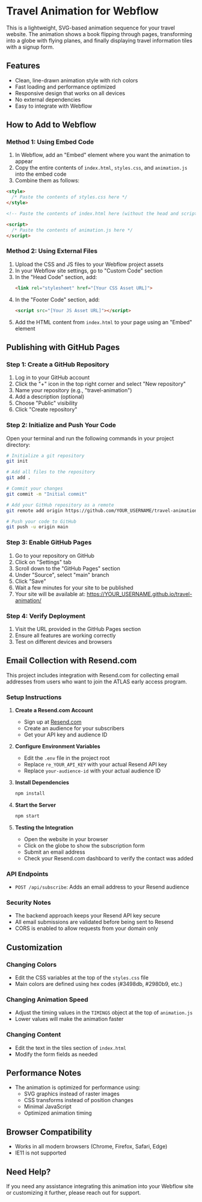 # Travel Animation for Webflow

This is a lightweight, SVG-based animation sequence for your travel website. The animation shows a book flipping through pages, transforming into a globe with flying planes, and finally displaying travel information tiles with a signup form.

## Features

- Clean, line-drawn animation style with rich colors
- Fast loading and performance optimized
- Responsive design that works on all devices
- No external dependencies
- Easy to integrate with Webflow

## How to Add to Webflow

### Method 1: Using Embed Code

1. In Webflow, add an "Embed" element where you want the animation to appear
2. Copy the entire contents of `index.html`, `styles.css`, and `animation.js` into the embed code
3. Combine them as follows:

```html
<style>
  /* Paste the contents of styles.css here */
</style>

<!-- Paste the contents of index.html here (without the head and script tags) -->

<script>
  /* Paste the contents of animation.js here */
</script>
```

### Method 2: Using External Files

1. Upload the CSS and JS files to your Webflow project assets
2. In your Webflow site settings, go to "Custom Code" section
3. In the "Head Code" section, add:
   ```html
   <link rel="stylesheet" href="[Your CSS Asset URL]">
   ```
4. In the "Footer Code" section, add:
   ```html
   <script src="[Your JS Asset URL]"></script>
   ```
5. Add the HTML content from `index.html` to your page using an "Embed" element

## Publishing with GitHub Pages

### Step 1: Create a GitHub Repository

1. Log in to your GitHub account
2. Click the "+" icon in the top right corner and select "New repository"
3. Name your repository (e.g., "travel-animation")
4. Add a description (optional)
5. Choose "Public" visibility
6. Click "Create repository"

### Step 2: Initialize and Push Your Code

Open your terminal and run the following commands in your project directory:

```bash
# Initialize a git repository
git init

# Add all files to the repository
git add .

# Commit your changes
git commit -m "Initial commit"

# Add your GitHub repository as a remote
git remote add origin https://github.com/YOUR_USERNAME/travel-animation.git

# Push your code to GitHub
git push -u origin main
```

### Step 3: Enable GitHub Pages

1. Go to your repository on GitHub
2. Click on "Settings" tab
3. Scroll down to the "GitHub Pages" section
4. Under "Source", select "main" branch
5. Click "Save"
6. Wait a few minutes for your site to be published
7. Your site will be available at: https://YOUR_USERNAME.github.io/travel-animation/

### Step 4: Verify Deployment

1. Visit the URL provided in the GitHub Pages section
2. Ensure all features are working correctly
3. Test on different devices and browsers

## Email Collection with Resend.com

This project includes integration with Resend.com for collecting email addresses from users who want to join the ATLAS early access program.

### Setup Instructions

1. **Create a Resend.com Account**
   - Sign up at [Resend.com](https://resend.com)
   - Create an audience for your subscribers
   - Get your API key and audience ID

2. **Configure Environment Variables**
   - Edit the `.env` file in the project root
   - Replace `re_YOUR_API_KEY` with your actual Resend API key
   - Replace `your-audience-id` with your actual audience ID

3. **Install Dependencies**
   ```bash
   npm install
   ```

4. **Start the Server**
   ```bash
   npm start
   ```

5. **Testing the Integration**
   - Open the website in your browser
   - Click on the globe to show the subscription form
   - Submit an email address
   - Check your Resend.com dashboard to verify the contact was added

### API Endpoints

- `POST /api/subscribe`: Adds an email address to your Resend audience

### Security Notes

- The backend approach keeps your Resend API key secure
- All email submissions are validated before being sent to Resend
- CORS is enabled to allow requests from your domain only

## Customization

### Changing Colors

- Edit the CSS variables at the top of the `styles.css` file
- Main colors are defined using hex codes (#3498db, #2980b9, etc.)

### Changing Animation Speed

- Adjust the timing values in the `TIMINGS` object at the top of `animation.js`
- Lower values will make the animation faster

### Changing Content

- Edit the text in the tiles section of `index.html`
- Modify the form fields as needed

## Performance Notes

- The animation is optimized for performance using:
  - SVG graphics instead of raster images
  - CSS transforms instead of position changes
  - Minimal JavaScript
  - Optimized animation timing

## Browser Compatibility

- Works in all modern browsers (Chrome, Firefox, Safari, Edge)
- IE11 is not supported

## Need Help?

If you need any assistance integrating this animation into your Webflow site or customizing it further, please reach out for support.

